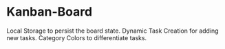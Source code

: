 # Kanban-Board
Local Storage to persist the board state.
Dynamic Task Creation for adding new tasks.
Category Colors to differentiate tasks.
